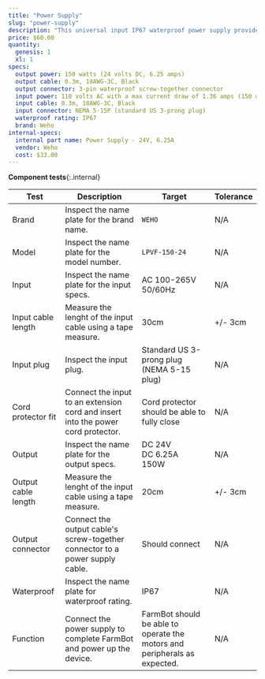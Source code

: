 ```yaml
---
title: "Power Supply"
slug: "power-supply"
description: "This universal input IP67 waterproof power supply provides FarmBot with all the electricity it needs."
price: $60.00
quantity:
  genesis: 1
  xl: 1
specs:
  output power: 150 watts (24 volts DC, 6.25 amps)
  output cable: 0.3m, 18AWG-3C, Black
  output connector: 3-pin waterproof screw-together connector
  input power: 110 volts AC with a max current draw of 1.36 amps (150 watts)<br><br>or<br><br>220 volt AC with a max current draw of 0.68 amps (150 watts)
  input cable: 0.3m, 18AWG-3C, Black
  input connector: NEMA 5-15P (standard US 3-prong plug)
  waterproof rating: IP67
  brand: Weho
internal-specs:
  internal part name: Power Supply - 24V, 6.25A
  vendor: Weho
  cost: $33.00
---
```


**Component tests**{:.internal}

|Test         |Description  |Target       |Tolerance    |
|-------------|-------------|-------------|-------------|
|Brand        |Inspect the name plate for the brand name.|`WEHO`|N/A
|Model        |Inspect the name plate for the model number.|`LPVF-150-24`|N/A
|Input        |Inspect the name plate for the input specs.|AC 100-265V<br>50/60Hz|N/A
|Input cable length|Measure the lenght of the input cable using a tape measure.|30cm|+/- 3cm
|Input plug   |Inspect the input plug.|Standard US 3-prong plug (NEMA 5-15 plug)|N/A
|Cord protector fit|Connect the input to an extension cord and insert into the power cord protector.|Cord protector should be able to fully close|N/A
|Output       |Inspect the name plate for the output specs.|DC 24V<br>DC 6.25A<br>150W|N/A
|Output cable length|Measure the lenght of the input cable using a tape measure.|20cm|+/- 3cm
|Output connector|Connect the output cable's screw-together connector to a power supply cable.|Should connect|N/A
|Waterproof   |Inspect the name plate for waterproof rating.|IP67|N/A
|Function     |Connect the power supply to complete FarmBot and power up the device.|FarmBot should be able to operate the motors and peripherals as expected.|N/A
